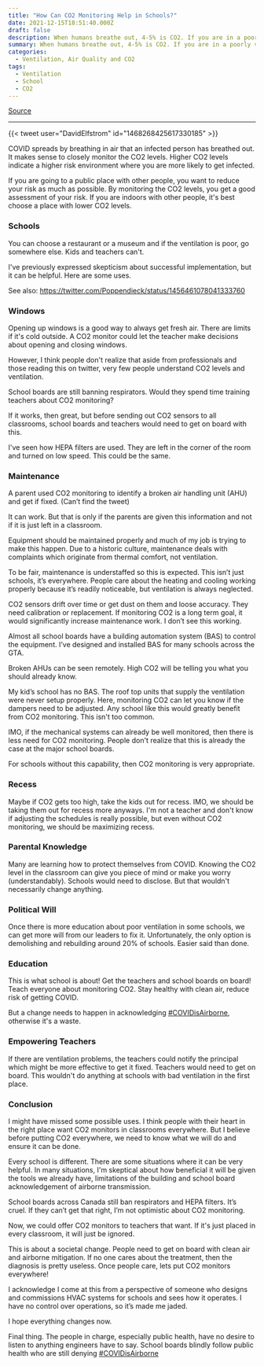 ```yaml
---
title: "How Can CO2 Monitoring Help in Schools?"
date: 2021-12-15T18:51:40.000Z
draft: false
description: When humans breathe out, 4-5% is CO2. If you are in a poorly ventilated area, it builds up. Measuring CO2 in a room tells you how much air has already been breathed in.
summary: When humans breathe out, 4-5% is CO2. If you are in a poorly ventilated area, it builds up. Measuring CO2 in a room tells you how much air has already been breathed in.
categories:
  - Ventilation, Air Quality and CO2
tags:
  - Ventilation
  - School
  - CO2
---
```

[Source](https://twitter.com/joeyfox85/status/1471191242914648072)

---

{{< tweet user="DavidElfstrom" id="1468268425617330185" >}}

COVID spreads by breathing in air that an infected person has breathed out. It makes sense to closely monitor the CO2 levels. Higher CO2 levels indicate a higher risk environment where you are more likely to get infected.

If you are going to a public place with other people, you want to reduce your risk as much as possible. By monitoring the CO2 levels, you get a good assessment of your risk. If you are indoors with other people, it's best choose a place with lower CO2 levels.

### Schools

You can choose a restaurant or a museum and if the ventilation is poor, go somewhere else. Kids and teachers can't.

I've previously expressed skepticism about successful implementation, but it can be helpful. Here are some uses.

See also: https://twitter.com/Poppendieck/status/1456461078041333760

### Windows

Opening up windows is a good way to always get fresh air. There are limits if it's cold outside. A CO2 monitor could let the teacher make decisions about opening and closing windows.

However, I think people don't realize that aside from professionals and those reading this on twitter, very few people understand CO2 levels and ventilation. 

School boards are still banning respirators. Would they spend time training teachers about CO2 monitoring?

If it works, then great, but before sending out CO2 sensors to all classrooms, school boards and teachers would need to get on board with this.

I've seen how HEPA filters are used. They are left in the corner of the room and turned on low speed. This could be the same.

### Maintenance 

A parent used CO2 monitoring to identify a broken air handling unit (AHU) and get if fixed. (Can’t find the tweet)

It can work. But that is only if the parents are given this information and not if it is just left in a classroom.

Equipment should be maintained properly and much of my job is trying to make this happen. Due to a historic culture, maintenance deals with complaints which originate from thermal comfort, not ventilation. 

To be fair, maintenance is understaffed so this is expected. This isn’t just schools, it’s everywhere. People care about the heating and cooling working properly because it’s readily noticeable, but ventilation is always neglected.

CO2 sensors drift over time or get dust on them and loose accuracy. They need calibration or replacement. If monitoring CO2 is a long term goal, it would significantly increase maintenance work. I don’t see this working.

Almost all school boards have a building automation system (BAS) to control the equipment. I’ve designed and installed BAS for many schools across the GTA.

Broken AHUs can be seen remotely. High CO2 will be telling you what you should already know.

My kid’s school has no BAS. The roof top units that supply the ventilation were never setup properly. Here, monitoring CO2 can let you know if the dampers need to be adjusted. Any school like this would greatly benefit from CO2 monitoring. This isn't too common.

IMO, if the mechanical systems can already be well monitored, then there is less need for CO2 monitoring. People don't realize that this is already the case at the major school boards. 

For schools without this capability, then CO2 monitoring is very appropriate.

### Recess

Maybe if CO2 gets too high, take the kids out for recess. IMO, we should be taking them out for recess more anyways. I'm not a teacher and don't know if adjusting the schedules is really possible, but even without CO2 monitoring, we should be maximizing recess.

### Parental Knowledge

Many are learning how to protect themselves from COVID. Knowing the CO2 level in the classroom can give you piece of mind or make you worry (understandably). Schools would need to disclose. But that wouldn't necessarily change anything.

### Political Will

Once there is more education about poor ventilation in some schools, we can get more will from our leaders to fix it. Unfortunately, the only option is demolishing and rebuilding around 20% of schools. Easier said than done.

### Education

This is what school is about! Get the teachers and school boards on board! Teach everyone about monitoring CO2. Stay healthy with clean air, reduce risk of getting COVID.

But a change needs to happen in acknowledging [#COVIDisAirborne](https://twitter.com/hashtag/COVIDisAirborne), otherwise it's a waste.

### Empowering Teachers

If there are ventilation problems, the teachers could notify the principal which might be more effective to get it fixed. Teachers would need to get on board. This wouldn't do anything at schools with bad ventilation in the first place.

### Conclusion

I might have missed some possible uses. I think people with their heart in the right place want CO2 monitors in classrooms everywhere. But I believe before putting CO2 everywhere, we need to know what we will do and ensure it can be done.

Every school is different. There are some situations where it can be very helpful. In many situations, I'm skeptical about how beneficial it will be given the tools we already have, limitations of the building and school board acknowledgement of airborne transmission.

School boards across Canada still ban respirators and HEPA filters. It’s cruel. If they can’t get that right, I’m not optimistic about CO2 monitoring.

Now, we could offer CO2 monitors to teachers that want. If it's just placed in every classroom, it will just be ignored.

This is about a societal change. People need to get on board with clean air and airborne mitigation. If no one cares about the treatment, then the diagnosis is pretty useless. Once people care, lets put CO2 monitors everywhere!

I acknowledge I come at this from a perspective of someone who designs and commissions HVAC systems for schools and sees how it operates. I have no control over operations, so it’s made me jaded. 

I hope everything changes now.

Final thing. The people in charge, especially public health, have no desire to listen to anything engineers have to say. School boards blindly follow public health who are still denying [#COVIDisAirborne](https://twitter.com/hashtag/COVIDisAirborne)
